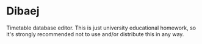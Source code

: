 # Dibaej
Timetable database editor.
This is just university educational homework, so it's strongly recommended not to use and/or distribute this in any way.
